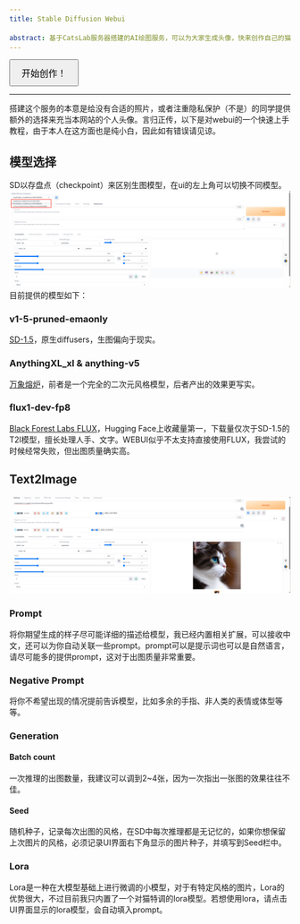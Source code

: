 ```yaml
---
title: Stable Diffusion Webui

abstract: 基于CatsLab服务器搭建的AI绘图服务，可以为大家生成头像，快来创作自己的猫猫头吧
---
```


<div class="col-12">
  <a href="http://10.102.104.22:7860" target="_blank">
    <button style="padding: 10px 20px; font-size: 16px;">开始创作！</button>
  </a>
</div>

---
搭建这个服务的本意是给没有合适的照片，或者注重隐私保护（不是）的同学提供额外的选择来充当本网站的个人头像。言归正传，以下是对webui的一个快速上手教程，由于本人在这方面也是纯小白，因此如有错误请见谅。

## 模型选择

SD以存盘点（checkpoint）来区别生图模型，在ui的左上角可以切换不同模型。
![checkpoint](./sdui-checkpoint.png)
目前提供的模型如下：
### v1-5-pruned-emaonly
[SD-1.5](https://huggingface.co/stable-diffusion-v1-5/stable-diffusion-v1-5)，原生diffusers，生图偏向于现实。
### AnythingXL_xl & anything-v5
[万象熔炉](https://civitai.com/models/9409/or-anything-xl)，前者是一个完全的二次元风格模型，后者产出的效果更写实。
### flux1-dev-fp8
[Black Forest Labs FLUX](https://huggingface.co/black-forest-labs/FLUX.1-dev)，Hugging Face上收藏量第一，下载量仅次于SD-1.5的T2I模型，擅长处理人手、文字。WEBUI似乎不太支持直接使用FLUX，我尝试的时候经常失败，但出图质量确实高。

## Text2Image

![cat](./catdemo.png)

### Prompt
将你期望生成的样子尽可能详细的描述给模型，我已经内置相关扩展，可以接收中文，还可以为你自动关联一些prompt。prompt可以是提示词也可以是自然语言，请尽可能多的提供prompt，这对于出图质量非常重要。

### Negative Prompt
将你不希望出现的情况提前告诉模型，比如多余的手指、非人类的表情或体型等等。

### Generation
#### Batch count
一次推理的出图数量，我建议可以调到2~4张，因为一次指出一张图的效果往往不佳。
#### Seed
随机种子，记录每次出图的风格，在SD中每次推理都是无记忆的，如果你想保留上次图片的风格，必须记录UI界面右下角显示的图片种子，并填写到Seed栏中。

### Lora
Lora是一种在大模型基础上进行微调的小模型，对于有特定风格的图片，Lora的优势很大，不过目前我只内置了一个对猫特调的lora模型。若想使用lora，请点击UI界面显示的lora模型，会自动填入prompt。


